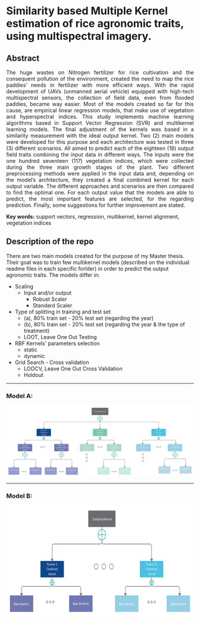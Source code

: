 # Similarity based Multiple Kernel estimation of rice agronomic traits, using multispectral imagery.

## Abstract
<p align="justify">
The huge wastes on Nitrogen fertilizer for rice cultivation and the consequent pollution
of the environment, created the need to map the rice paddies’ needs in fertilizer with more
efficient ways. With the rapid development of UAVs (unmanned aerial vehicle) equipped
with high-tech multispectral sensors, the collection of field data, even from flooded
paddies, became way easier. Most of the models created so far for this cause, are
empirical linear regression models, that make use of vegetation and hyperspectral indices.
This study implements machine learning algorithms based in Support Vector
Regression (SVR) and multikernel learning models. The final adjustment of the kernels
was based in a similarity measurement with the ideal output kernel. Two (2) main models
were developed for this purpose and each architecture was tested in three (3) different
scenarios. All aimed to predict each of the eighteen (18) output field traits combining the
input data in different ways. The inputs were the one hundred seventeen (117) vegetation
indices, which were collected during the three main growth stages of the plant. Two
different preprocessing methods were applied in the input data and, depending on the
model’s architecture, they created a final combined kernel for each output variable. The
different approaches and scenarios are then compared to find the optimal one.
For each output value that the models are able to predict, the most important features
are selected, for the regarding prediction. Finally, some suggestions for further
improvement are stated.

**Key words:** 
support vectors, regression, multikernel, kernel alignment, vegetation indices

## Description of the repo

There are two main models created for the purpose of my Master thesis. Their goal was to train few multikernel models (described on the 
individual readme files in each specific forlder) in order to predict the output agronomic traits. The models differ in:
* Scaling
   * Input and/or output
      * Robust Scaler
      * Standard Scaler
* Type of splitting in training and test set
   * (a), 80% train set - 20% test set (regarding the year)
   * (b), 80% train set - 20% test set (regarding the year & the type of treatment)
   * LOOT, Leave One Out Testing 
* RBF Kernels' parameters selection 
   * static
   * dynamic
* Grid Search - Cross validation
   * LOOCV, Leave One Out Cross Validation
   * Holdout
</p>
  
- - - -
  
### Model A:

<p align="center">
<img src= "https://github.com/bkara14/Thesis-models/blob/master/modelA.png">
</p>

- - - -

### Model B:

<p align="center">
<img src= "https://github.com/bkara14/Thesis-models/blob/master/modelB.png" height="300">
</p>
